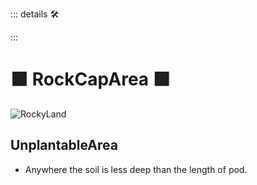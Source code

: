 ::: details 🛠



:::

# 🟩  <eco>RockCapArea</eco> 🟩

![RockyLand](/Eco/RockyLand.png)

## UnplantableArea

- Anywhere the soil is less deep than the length of pod.